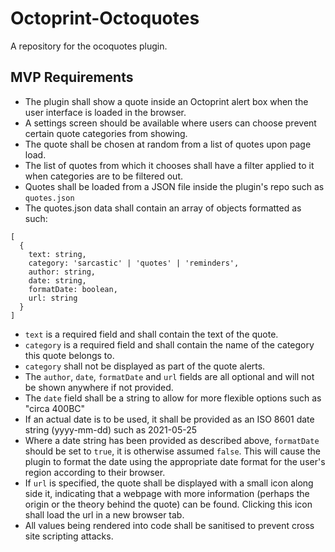 # Octoprint-Octoquotes
A repository for the ocoquotes plugin.

## MVP Requirements
* The plugin shall show a quote inside an Octoprint alert box when the user interface is loaded in the browser.
* A settings screen should be available where users can choose prevent certain quote categories from showing.
* The quote shall be chosen at random from a list of quotes upon page load.
* The list of quotes from which it chooses shall have a filter applied to it when categories are to be filtered out.
* Quotes shall be loaded from a JSON file inside the plugin's repo such as `quotes.json`
* The quotes.json data shall contain an array of objects formatted as such:
```
[
  {
    text: string,
    category: 'sarcastic' | 'quotes' | 'reminders',
    author: string,
    date: string,
    formatDate: boolean,
    url: string
  }
]
```
* `text` is a required field and shall contain the text of the quote.
* `category` is a required field and shall contain the name of the category this quote belongs to.
* `category` shall not be displayed as part of the quote alerts.
* The `author`, `date`, `formatDate` and `url` fields are all optional and will not be shown anywhere if not provided.
* The `date` field shall be a string to allow for more flexible options such as "circa 400BC"
* If an actual date is to be used, it shall be provided as an ISO 8601 date string (yyyy-mm-dd) such as 2021-05-25
* Where a date string has been provided as described above, `formatDate` should be set to `true`, it is otherwise assumed `false`.  This will cause the plugin to format the date using the appropriate date format for the user's region according to their browser.
* If `url` is specified, the quote shall be displayed with a small icon along side it, indicating that a webpage with more information (perhaps the origin or the theory behind the quote) can be found.  Clicking this icon shall load the url in a new browser tab.
* All values being rendered into code shall be sanitised to prevent cross site scripting attacks.